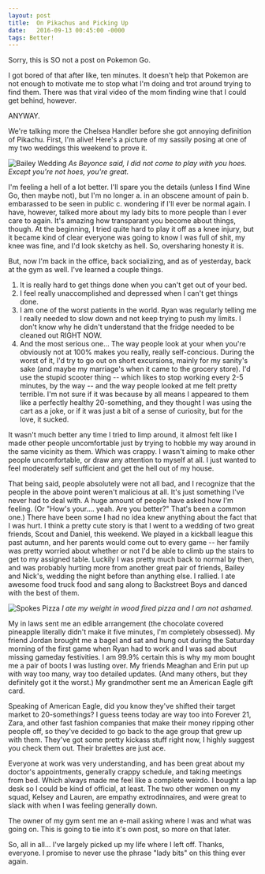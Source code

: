 ```yaml
---
layout: post
title:  On Pikachus and Picking Up
date:   2016-09-13 00:45:00 -0000
tags: Better!
---
```


Sorry, this is SO not a post on Pokemon Go.

I got bored of that after like, ten minutes. It doesn't help that Pokemon are not enough to motivate me to stop what I'm doing and trot around trying to find them. There was that viral video of the mom finding wine that I could get behind, however. 

ANYWAY.

We're talking more the Chelsea Handler before she got annoying definition of Pikachu. First, I'm alive! Here's a picture of my sassily posing at one of my two weddings this weekend to prove it. 

![Bailey Wedding](https://i.imgur.com/OmUnDPy.jpg)
*As Beyonce said, I did not come to play with you hoes. Except you're not hoes, you're great.*

I'm feeling a hell of a lot better. I'll spare you the details (unless I find Wine Go, then maybe not), but I'm no longer a. in an obscene amount of pain b. embarassed to be seen in public c. wondering if I'll ever be normal again. I have, however, talked more about my lady bits to more people than I ever care to again. It's amazing how transparant you become about things, though. At the beginning, I tried quite hard to play it off as a knee injury, but it became kind of clear everyone was going to know I was full of shit, my knee was fine, and I'd look sketchy as hell. So, oversharing honesty it is.

But, now I'm back in the office, back socializing, and as of yesterday, back at the gym as well. I've learned a couple things. 

1. It is really hard to get things done when you can't get out of your bed. 
2. I feel really unaccomplished and depressed when I can't get things done.
3. I am one of the worst patients in the world. Ryan was regularly telling me I really needed to slow down and not keep trying to push my limits. I don't know why he didn't understand that the fridge needed to be cleaned out RIGHT NOW. 
4. And the most serious one... The way people look at your when you're obviously not at 100% makes you really, really self-concious. During the worst of it, I'd try to go out on short excursions, mainly for my sanity's sake (and maybe my marriage's when it came to the grocery store). I'd use the stupid scooter thing -- which likes to stop working every 2-5 minutes, by the way -- and the way people looked at me felt pretty terrible. I'm not sure if it was because by all means I appeared to them like a perfectly healthy 20-something, and they thought I was using the cart as a joke, or if it was just a bit of a sense of curiosity, but for the love, it sucked. 

It wasn't much better any time I tried to limp around, it almost felt like I made other people uncomfortable just by trying to hobble my way around in the same vicinity as them. Which was crappy. I wasn't aiming to make other people uncomfortable, or draw any attention to myself at all. I just wanted to feel moderately self sufficient and get the hell out of my house. 

That being said, people absolutely were not all bad, and I recognize that the people in the above point weren't malicious at all. It's just something I've never had to deal with. A huge amount of people have asked how I'm feeling. (Or "How's your.... yeah. Are you better?" That's been a common one.) There have been some I had no idea knew anything about the fact that I was hurt. I think a pretty cute story is that I went to a wedding of two great friends, Scout and Daniel, this weekend. We played in a kickball league this past autumn, and her parents would come out to every game -- her family was pretty worried about whether or not I'd be able to climb up the stairs to get to my assigned table. Luckily I was pretty much back to normal by then, and was probably hurting more from another great pair of friends, Bailey and Nick's, wedding the night before than anything else. I rallied. I ate awesome food truck food and sang along to Backstreet Boys and danced with the best of them. 

![Spokes Pizza](https://i.imgur.com/bSYfFuT.jpg)
*I ate my weight in wood fired pizza and I am not ashamed.*

My in laws sent me an edible arrangement (the chocolate covered pineapple literally didn't make it five minutes, I'm completely obsessed). My friend Jordan brought me a bagel and sat and hung out during the Saturday morning of the first game when Ryan had to work and I was sad about missing gameday festivities. I am 99.9% certain this is why my mom bought me a pair of boots I was lusting over. My friends Meaghan and Erin put up with way too many, way too detailed updates. (And many others, but they definitely got it the worst.) My grandmother sent me an American Eagle gift card. 

Speaking of American Eagle, did you know they've shifted their target market to 20-somethings? I guess teens today are way too into Forever 21, Zara, and other fast fashion companies that make their money ripping other people off, so they've decided to go back to the age group that grew up with them. They've got some pretty kickass stuff right now, I highly suggest you check them out. Their bralettes are just ace.

Everyone at work was very understanding, and has been great about my doctor's appointments, generally crappy schedule, and taking meetings from bed. Which always made me feel like a complete weirdo. I bought a lap desk so I could be kind of official, at least. The two other women on my squad, Kelsey and Lauren, are empathy extrodinnaires, and were great to slack with when I was feeling generally down. 

The owner of my gym sent me an e-mail asking where I was and what was going on. This is going to tie into it's own post, so more on that later. 

So, all in all... I've largely picked up my life where I left off. Thanks, everyone. I promise to never use the phrase "lady bits" on this thing ever again.


